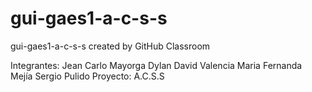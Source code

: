 # gui-gaes1-a-c-s-s
gui-gaes1-a-c-s-s created by GitHub Classroom

Integrantes: 
Jean Carlo Mayorga
Dylan David Valencia
Maria Fernanda Mejía
Sergio Pulido
Proyecto: A.C.S.S

